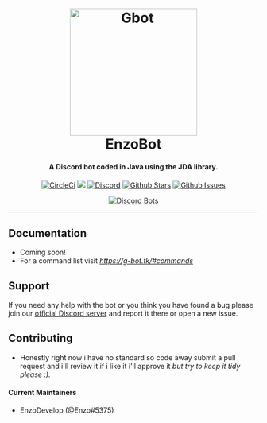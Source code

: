 <h1 align="center">
    <a href="https://discord.gg/f43DKbA"><img src="https://cdn.discordapp.com/attachments/332888740584488961/467343376732127239/Enzo_bot_Logo_png_3.png" width="256px" alt="Gbot"></a>
  <br>
    EnzoBot
  <br>
 </h1>
<h4 align="center">A Discord bot coded in Java using the JDA library.</h4>
  <p align="center">
    <a href="https://circleci.com/gh/EnzoDevelop/EnzoBot" target="_blank"><img src="https://circleci.com/gh/EnzoDevelop/EnzoBot/tree/master.svg?style=shield" alt="CircleCi"></a>
    <a href="https://www.codacy.com/app/EnzoDevelop/EnzoBot?utm_source=github.com&amp;utm_medium=referral&amp;utm_content=EnzoDevelop/EnziBot&amp;utm_campaign=Badge_Grade" target="_blank"><img src="https://api.codacy.com/project/badge/Grade/b8c919e9ca57432f95b19811fec8f76d"></a>
      <a href="https://discord.gg/f43DKbA" target="_blank"><img src="https://discordapp.com/api/guilds/367273834128080898/embed.png" alt="Discord"></a>
    <a href="https://github.com/EnzoDevelop/EnzoBot/blob/master" target="_blank"><img src="https://img.shields.io/github/stars/EnzoDevelop/EnzoBot.svg?style=social&label=Star" alt="Github Stars"></a>
    <a href="https://github.com/EnzoDevelop/EnzoBot/issues" target="_blank"><img src="https://img.shields.io/github/issues-raw/EnzoDevelop/EnzoBot.svg?style=flat-square)" alt="Github Issues"></a>
  </p>
  <p align="center">
    <a href="https://discordbots.org/bot/391558265265192961">
          <img src="https://discordbots.org/api/widget/391558265265192961.svg" alt="Discord Bots" />
        </a>
  </p>
  
-------------------

## Documentation
* Coming soon!
* For a command list visit *https://g-bot.tk/#commands*

## Support

If you need any help with the bot or you think you have found a bug please join our [official Discord server](https://discord.gg/f43DKbA) and report it there or open a new issue.

## Contributing 
* Honestly right now i have no standard so code away submit a pull request and i'll review it if i like it i'll approve it
*but try to keep it tidy please :).*

#### **Current Maintainers**

* EnzoDevelop (@Enzo#5375) 
